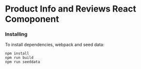 # Product Info and Reviews React Comoponent

### Installing

To install dependencies, webpack and seed data:

```
npm install
npm run build
npm run seeddata
```
